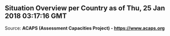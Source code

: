 ## Situation Overview per Country as of Thu, 25 Jan 2018 03:17:16 GMT

Source: **ACAPS (Assessment Capacities Project) - https://www.acaps.org**